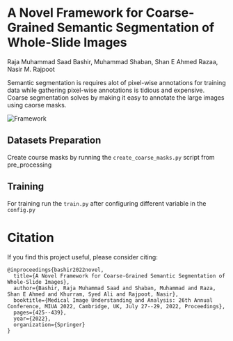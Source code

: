 # A Novel Framework for Coarse-Grained Semantic Segmentation of Whole-Slide Images
Raja Muhammad Saad Bashir, Muhammad Shaban, Shan E Ahmed Razaa, Nasir M. Rajpoot

Semantic segmentation is requires alot of pixel-wise annotations for training data while gathering pixel-wise annotations is tidious and expensive. Coarse segmentation solves by making it easy to annotate the large images using caorse masks.

![Framework](https://isaadbashir.github.io/portfolio/assets/img/publication_preview/coarsenet.png)

## Datasets Preparation
Create course masks by running the `create_coarse_masks.py` script from pre_processing

## Training
For training run the `train.py` after configuring different variable in the `config.py`

# Citation
If you find this project useful, please consider citing:

```
@inproceedings{bashir2022novel,
  title={A Novel Framework for Coarse-Grained Semantic Segmentation of Whole-Slide Images},
  author={Bashir, Raja Muhammad Saad and Shaban, Muhammad and Raza, Shan E Ahmed and Khurram, Syed Ali and Rajpoot, Nasir},
  booktitle={Medical Image Understanding and Analysis: 26th Annual Conference, MIUA 2022, Cambridge, UK, July 27--29, 2022, Proceedings},
  pages={425--439},
  year={2022},
  organization={Springer}
}
```





